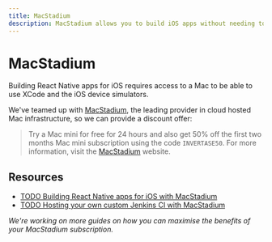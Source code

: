 ```yaml
---
title: MacStadium
description: MacStadium allows you to build iOS apps without needing to your own Mac.
---
```


# MacStadium

Building React Native apps for iOS requires access to a Mac to be able to use XCode and the iOS device
simulators.

We've teamed up with [MacStadium](https://www.macstadium.com/invertase), the leading provider in cloud hosted Mac infrastructure, so we can provide a discount offer:

> Try a Mac mini for free for 24 hours and also get 50% off the first two months Mac mini subscription using the code
`INVERTASE50`. For more information, visit the [MacStadium](http://invertase.link/macstadium) website.

## Resources

- [TODO Building React Native apps for iOS with MacStadium](#)
- [TODO Hosting your own custom Jenkins CI with MacStadium](#)

*We're working on more guides on how you can maximise the benefits of your MacStadium subscription.*
